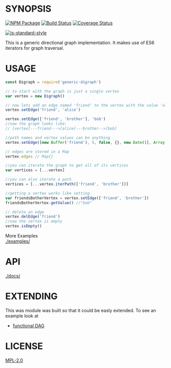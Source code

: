 # SYNOPSIS 
[![NPM Package](https://img.shields.io/npm/v/generic-digraph.svg?style=flat-square)](https://www.npmjs.org/package/generic-digraph)
[![Build Status](https://img.shields.io/travis/wanderer/generic-digraph.svg?branch=master&style=flat-square)](https://travis-ci.org/wanderer/generic-digraph)
[![Coverage Status](https://img.shields.io/coveralls/wanderer/generic-digraph.svg?style=flat-square)](https://coveralls.io/r/wanderer/generic-digraph)

[![js-standard-style](https://cdn.rawgit.com/feross/standard/master/badge.svg)](https://github.com/feross/standard)  

This is a generic directional graph implementation. It makes use of ES6 iterators for graph traversal.

# USAGE

```javascript
const Digraph = require('generic-digraph')

// to start with the graph is just a single vertex
var vertex = new Digraph()

// now lets add an edge named 'friend' to the vertex with the value 'alice'
vertex.setEdge('friend', 'alice')

vertex.setEdge(['friend', 'brother'], 'bob')
//now the graph looks like:
// [vertex]---friend--->[alice]---brother-->[bob]

//path names and vertex values can be anything
vertex.setEdge([new Buffer('friend'), 5, false, {}, new Date()], Array())

// edges are stored in a Map
vertex.edges // Map{}

//you can iterate the graph to get all of its vertices
var vertices = [...vertex]

//you can also iterate a path
vertices = [...vertex.iterPath(['friend', 'brother'])]

//getting a vertex works like setting
var friendsBotherVertex = vertex.setEdge(['friend', 'brother'])
friendsBotherVertex.getValue() //"bob"

// delete an edge
vertex.delEdge('friend')
//now the vertex is empty
vertex.isEmpty()
```

More Examples  
[./examples/](./examples)

# API
[./docs/](./docs/index.md)

# EXTENDING
This was module was built so that it could be easly extended. To see an example look at
* [functional DAG](https://github.com/wanderer/functional-dag)

# LICENSE
[MPL-2.0](https://tldrlegal.com/license/mozilla-public-license-2.0-(mpl-2))
